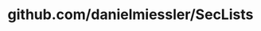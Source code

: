 ---
layout: post
title: github.com/danielmiessler/SecLists
categories: link
tags: [انگلیسی, گیت‌هاب, برنامه‌نویسی]
---
